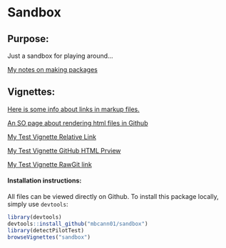 <!-- README.md is generated from README.Rmd. Please edit that file -->
Sandbox
=======

Purpose:
--------

Just a sandbox for playing around...

[My notes on making packages](https://rawgit.com/mbcann01/sandbox/master/getting_started.html)

Vignettes:
----------

[Here is some info about links in markup files.](https://github.com/blog/1395-relative-links-in-markup-files)

[An SO page about rendering html files in Github](http://stackoverflow.com/questions/8446218/how-to-see-an-html-page-on-github-as-a-normal-rendered-html-page-to-see-preview)

[My Test Vignette Relative Link](vignettes/my-vignette.html)

[My Test Vignette GitHub HTML Prview](http://htmlpreview.github.com/?https://github.com/mbcann01/sandbox/blob/master/vignettes/my-vignette.html)

[My Test Vignette RawGit link](https://rawgit.com/mbcann01/sandbox/master/vignettes/my-vignette.html)

#### Installation instructions:

All files can be viewed directly on Github. To install this package locally, simply use `devtools`:

``` r
library(devtools)
devtools::install_github("mbcann01/sandbox")
library(detectPilotTest)
browseVignettes("sandbox")
```
